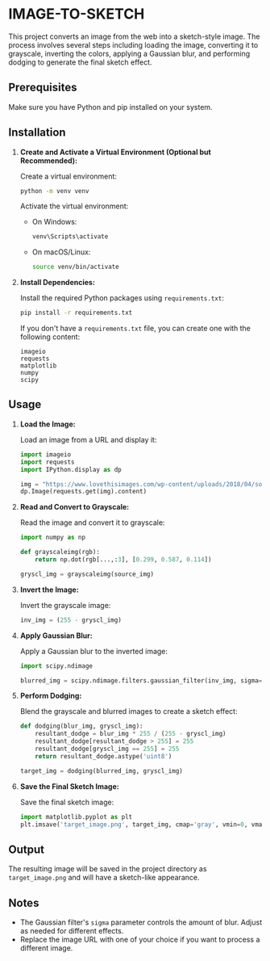 # IMAGE-TO-SKETCH

This project converts an image from the web into a sketch-style image. The process involves several steps including loading the image, converting it to grayscale, inverting the colors, applying a Gaussian blur, and performing dodging to generate the final sketch effect.

## Prerequisites

Make sure you have Python and pip installed on your system.

## Installation

1. **Create and Activate a Virtual Environment (Optional but Recommended):**

   Create a virtual environment:

   ```bash
   python -m venv venv
   ```

   Activate the virtual environment:

   - On Windows:

     ```bash
     venv\Scripts\activate
     ```

   - On macOS/Linux:

     ```bash
     source venv/bin/activate
     ```

2. **Install Dependencies:**

   Install the required Python packages using `requirements.txt`:

   ```bash
   pip install -r requirements.txt
   ```

   If you don't have a `requirements.txt` file, you can create one with the following content:

   ```plaintext
   imageio
   requests
   matplotlib
   numpy
   scipy
   ```

## Usage

1. **Load the Image:**

   Load an image from a URL and display it:

   ```python
   import imageio
   import requests
   import IPython.display as dp

   img = "https://www.lovethisimages.com/wp-content/uploads/2018/04/sorry-images-download-1.jpg"
   dp.Image(requests.get(img).content)
   ```

2. **Read and Convert to Grayscale:**

   Read the image and convert it to grayscale:

   ```python
   import numpy as np

   def grayscaleimg(rgb): 
       return np.dot(rgb[...,:3], [0.299, 0.587, 0.114])

   gryscl_img = grayscaleimg(source_img)
   ```

3. **Invert the Image:**

   Invert the grayscale image:

   ```python
   inv_img = (255 - gryscl_img)
   ```

4. **Apply Gaussian Blur:**

   Apply a Gaussian blur to the inverted image:

   ```python
   import scipy.ndimage

   blurred_img = scipy.ndimage.filters.gaussian_filter(inv_img, sigma=5)
   ```

5. **Perform Dodging:**

   Blend the grayscale and blurred images to create a sketch effect:

   ```python
   def dodging(blur_img, gryscl_img):
       resultant_dodge = blur_img * 255 / (255 - gryscl_img) 
       resultant_dodge[resultant_dodge > 255] = 255
       resultant_dodge[gryscl_img == 255] = 255
       return resultant_dodge.astype('uint8')

   target_img = dodging(blurred_img, gryscl_img)
   ```

6. **Save the Final Sketch Image:**

   Save the final sketch image:

   ```python
   import matplotlib.pyplot as plt
   plt.imsave('target_image.png', target_img, cmap='gray', vmin=0, vmax=255)
   ```

## Output

The resulting image will be saved in the project directory as `target_image.png` and will have a sketch-like appearance.

## Notes

- The Gaussian filter's `sigma` parameter controls the amount of blur. Adjust as needed for different effects.
- Replace the image URL with one of your choice if you want to process a different image.
